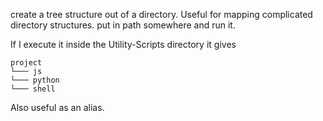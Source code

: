 create a tree structure out of a directory. Useful for mapping complicated directory structures.
put in path somewhere and run it.

If I execute it inside the Utility-Scripts directory it gives 

```
project   
└─── js
└─── python
└─── shell
```

Also useful as an alias.

